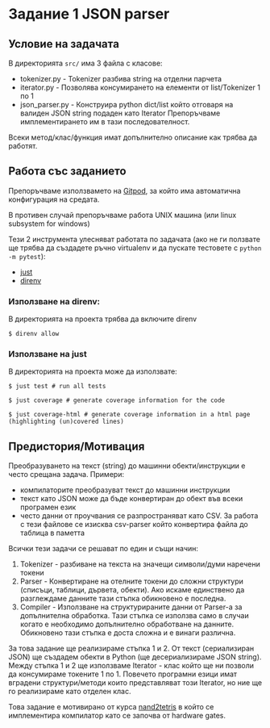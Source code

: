 # Задание 1 JSON parser

## Условие на задачата
В директорията `src/` има 3 файла с класове:
* tokenizer.py - Tokenizer разбива string на отделни парчета
* iterator.py - Позволява консумирането на елементи от list/Tokenizer 1 по 1
* json_parser.py - Конструира python dict/list който отговаря на валиден JSON string подаден като Iterator
Препоръчваме имплементирането им в тази последователност.

Всеки метод/клас/функция имат допълнително описание как трябва да работят.

## Работа със заданието
Препоръчваме използвамето на [Gitpod](https://www.gitpod.io/), за който има автоматична конфигурация на средата.

В противен случай препоръчваме работа UNIX машина (или linux subsystem for windows)

Тези 2 инструмента улесняват работата по задачата (ако не ги ползвате ще трябва да създадете ръчно virtualenv и да пускате тестовете с `python -m pytest`):
- [just](https://github.com/casey/just)
- [direnv](https://direnv.net/)

### Използване на direnv:
В директорията на проекта трябва да включите direnv
```
$ direnv allow
```

### Използване на just
В директорията на проекта може да използвате:

```
$ just test # run all tests
```

```
$ just coverage # generate coverage information for the code
```

```
$ just coverage-html # generate coverage information in a html page (highlighting (un)covered lines)
```

## Предистория/Мотивация

Преобразуването на текст (string) до машинни обекти/инструкции е често срещана задача. Примери:
- компилаторите преобразуват текст до машинни инструкции
- текст като JSON може да бъде конвертиран до обект във всеки програмен език
- често данни от проучвания се разпространяват като CSV. За работа с тези файлове се изисква csv-parser който конвертира файла до таблица в паметта

Всички тези задачи се решават по един и същи начин:
1. Tokenizer - разбиване на текста на значещи символи/думи наречени токени
2. Parser - Конвертиране на отелните токени до сложни структури (списъци, таблици, дървета, обекти). Ако искаме единствено да разглеждаме данните тази стъпка обикновено е последна.
3. Compiler - Използване на структурираните данни от Parser-а за допълнителна обработка. Тази стъпка се използва само в случаи когато е необходимо допълнително обработване на данните. Обикновено тази стъпка е доста сложна и е винаги различна.

За това задание ще реализираме стъпка 1 и 2. От текст (сериализиран JSON) ще създадем обекти в Python (ще десериализираме JSON string).
Между стъпка 1 и 2 ще използваме Iterator - клас който ще ни позволи да консумираме токените 1 по 1. Повечето програмни езици имат вградени структури/методи които представляват този Iterator, но ние ще го реализираме като отделен клас.

Това задание е мотивирано от курса [nand2tetris](https://www.nand2tetris.org/) в който се имплементира компилатор като се започва от hardware gates.
